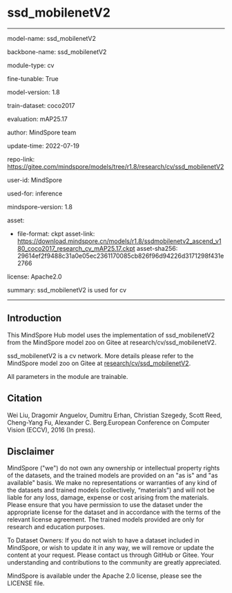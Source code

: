 # ssd_mobilenetV2

---

model-name: ssd_mobilenetV2

backbone-name: ssd_mobilenetV2

module-type: cv

fine-tunable: True

model-version: 1.8

train-dataset: coco2017

evaluation: mAP25.17

author: MindSpore team

update-time: 2022-07-19

repo-link: <https://gitee.com/mindspore/models/tree/r1.8/research/cv/ssd_mobilenetV2>

user-id: MindSpore

used-for: inference

mindspore-version: 1.8

asset:

-
    file-format: ckpt
    asset-link: <https://download.mindspore.cn/models/r1.8/ssdmobilenetv2_ascend_v180_coco2017_research_cv_mAP25.17.ckpt>
    asset-sha256: 29614ef2f9488c31a0e05ec2361170085cb826f96d94226d3171298f431e2766

license: Apache2.0

summary: ssd_mobilenetV2 is used for cv

---

## Introduction

This MindSpore Hub model uses the implementation of ssd_mobilenetV2 from the MindSpore model zoo on Gitee at research/cv/ssd_mobilenetV2.

ssd_mobilenetV2 is a cv network. More details please refer to the MindSpore model zoo on Gitee at [research/cv/ssd_mobilenetV2](https://gitee.com/mindspore/models/blob/r1.8/research/cv/ssd_mobilenetV2/README.md).

All parameters in the module are trainable.

## Citation

Wei Liu, Dragomir Anguelov, Dumitru Erhan, Christian Szegedy, Scott Reed, Cheng-Yang Fu, Alexander C. Berg.European Conference on Computer Vision (ECCV), 2016 (In press).

## Disclaimer

MindSpore ("we") do not own any ownership or intellectual property rights of the datasets, and the trained models are provided on an "as is" and "as available" basis. We make no representations or warranties of any kind of the datasets and trained models (collectively, “materials”) and will not be liable for any loss, damage, expense or cost arising from the materials. Please ensure that you have permission to use the dataset under the appropriate license for the dataset and in accordance with the terms of the relevant license agreement. The trained models provided are only for research and education purposes.

To Dataset Owners: If you do not wish to have a dataset included in MindSpore, or wish to update it in any way, we will remove or update the content at your request. Please contact us through GitHub or Gitee. Your understanding and contributions to the community are greatly appreciated.

MindSpore is available under the Apache 2.0 license, please see the LICENSE file.
